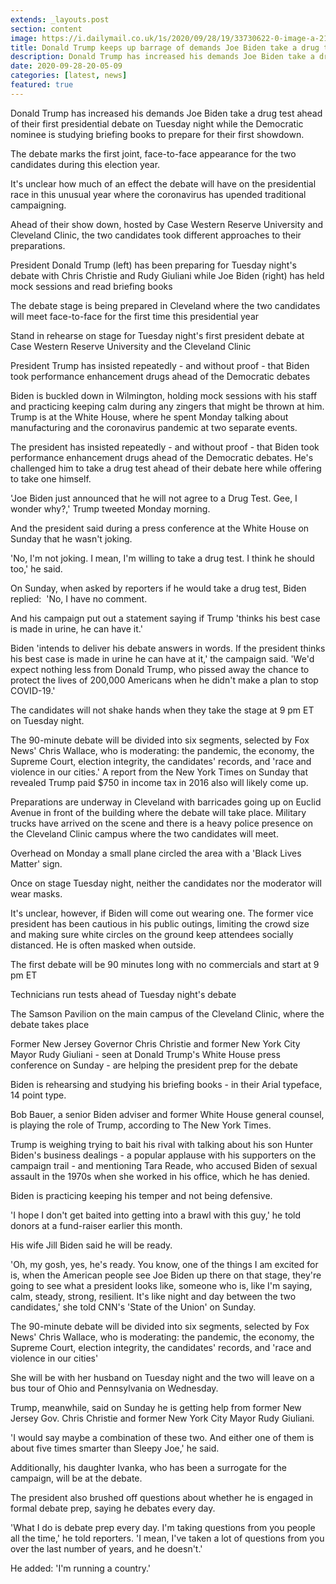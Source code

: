 ```yaml
---
extends: _layouts.post
section: content
image: https://i.dailymail.co.uk/1s/2020/09/28/19/33730622-0-image-a-21_1601316275864.jpg 
title: Donald Trump keeps up barrage of demands Joe Biden take a drug test before debate 
description: Donald Trump has increased his demands Joe Biden take a drug test ahead of their first presidential debate while Biden is studying briefing books to prepare for their first showdown. 
date: 2020-09-28-20-05-09 
categories: [latest, news] 
featured: true 
--- 
```

Donald Trump has increased his demands Joe Biden take a drug test ahead of their first presidential debate on Tuesday night while the Democratic nominee is studying briefing books to prepare for their first showdown.

The debate marks the first joint, face-to-face appearance for the two candidates during this election year. 

It's unclear how much of an effect the debate will have on the presidential race in this unusual year where the coronavirus has upended traditional campaigning. 

Ahead of their show down, hosted by Case Western Reserve University and Cleveland Clinic, the two candidates took different approaches to their preparations. 

President Donald Trump (left) has been preparing for Tuesday night's debate with Chris Christie and Rudy Giuliani while Joe Biden (right) has held mock sessions and read briefing books

The debate stage is being prepared in Cleveland where the two candidates will meet face-to-face for the first time this presidential year

Stand in rehearse on stage for Tuesday night's first president debate at Case Western Reserve University and the Cleveland Clinic

President Trump has insisted repeatedly - and without proof - that Biden took performance enhancement drugs ahead of the Democratic debates

Biden is buckled down in Wilmington, holding mock sessions with his staff and practicing keeping calm during any zingers that might be thrown at him. Trump is at the White House, where he spent Monday talking about manufacturing and the coronavirus pandemic at two separate events.

The president has insisted repeatedly - and without proof - that Biden took performance enhancement drugs ahead of the Democratic debates. He's challenged him to take a drug test ahead of their debate here while offering to take one himself.

'Joe Biden just announced that he will not agree to a Drug Test. Gee, I wonder why?,' Trump tweeted Monday morning.

And the president said during a press conference at the White House on Sunday that he wasn't joking.

'No, I'm not joking. I mean, I'm willing to take a drug test. I think he should too,' he said. 

On Sunday, when asked by reporters if he would take a drug test, Biden replied:  'No, I have no comment.

And his campaign put out a statement saying if Trump 'thinks his best case is made in urine, he can have it.' 

Biden 'intends to deliver his debate answers in words. If the president thinks his best case is made in urine he can have at it,' the campaign said. 'We'd expect nothing less from Donald Trump, who pissed away the chance to protect the lives of 200,000 Americans when he didn't make a plan to stop COVID-19.' 

The candidates will not shake hands when they take the stage at 9 pm ET on Tuesday night. 

The 90-minute debate will be divided into six segments, selected by Fox News' Chris Wallace, who is moderating: the pandemic, the economy, the Supreme Court, election integrity, the candidates' records, and 'race and violence in our cities.' A report from the New York Times on Sunday that revealed Trump paid $750 in income tax in 2016 also will likely come up.

Preparations are underway in Cleveland with barricades going up on Euclid Avenue in front of the building where the debate will take place. Military trucks have arrived on the scene and there is a heavy police presence on the Cleveland Clinic campus where the two candidates will meet.

Overhead on Monday a small plane circled the area with a 'Black Lives Matter' sign. 

Once on stage Tuesday night, neither the candidates nor the moderator will wear masks.

It's unclear, however, if Biden will come out wearing one. The former vice president has been cautious in his public outings, limiting the crowd size and making sure white circles on the ground keep attendees socially distanced. He is often masked when outside.

The first debate will be 90 minutes long with no commercials and start at 9 pm ET

Technicians run tests ahead of Tuesday night's debate

The Samson Pavilion on the main campus of the Cleveland Clinic, where the debate takes place

Former New Jersey Governor Chris Christie and former New York City Mayor Rudy Giuliani - seen at Donald Trump's White House press conference on Sunday - are helping the president prep for the debate

Biden is rehearsing and studying his briefing books - in their Arial typeface, 14 point type.

Bob Bauer, a senior Biden adviser and former White House general counsel, is playing the role of Trump, according to The New York Times.

Trump is weighing trying to bait his rival with talking about his son Hunter Biden's business dealings - a popular applause with his supporters on the campaign trail - and mentioning Tara Reade, who accused Biden of sexual assault in the 1970s when she worked in his office, which he has denied. 

Biden is practicing keeping his temper and not being defensive.

'I hope I don't get baited into getting into a brawl with this guy,' he told donors at a fund-raiser earlier this month. 

His wife Jill Biden said he will be ready. 

'Oh, my gosh, yes, he's ready. You know, one of the things I am excited for is, when the American people see Joe Biden up there on that stage, they're going to see what a president looks like, someone who is, like I'm saying, calm, steady, strong, resilient. It's like night and day between the two candidates,' she told CNN's 'State of the Union' on Sunday.

The 90-minute debate will be divided into six segments, selected by Fox News' Chris Wallace, who is moderating: the pandemic, the economy, the Supreme Court, election integrity, the candidates' records, and 'race and violence in our cities'

She will be with her husband on Tuesday night and the two will leave on a bus tour of Ohio and Pennsylvania on Wednesday. 

Trump, meanwhile, said on Sunday he is getting help from former New Jersey Gov. Chris Christie and former New York City Mayor Rudy Giuliani.

'I would say maybe a combination of these two. And either one of them is about five times smarter than Sleepy Joe,' he said. 

Additionally, his daughter Ivanka, who has been a surrogate for the campaign, will be at the debate. 

The president also brushed off questions about whether he is engaged in formal debate prep, saying he debates every day.

'What I do is debate prep every day. I'm taking questions from you people all the time,' he told reporters. 'I mean, I've taken a lot of questions from you over the last number of years, and he doesn't.'

He added: 'I'm running a country.' 


